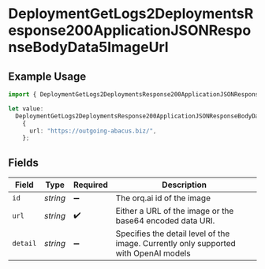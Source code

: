 # DeploymentGetLogs2DeploymentsResponse200ApplicationJSONResponseBodyData5ImageUrl

## Example Usage

```typescript
import { DeploymentGetLogs2DeploymentsResponse200ApplicationJSONResponseBodyData5ImageUrl } from "@orq-ai/node/models/operations";

let value:
  DeploymentGetLogs2DeploymentsResponse200ApplicationJSONResponseBodyData5ImageUrl =
    {
      url: "https://outgoing-abacus.biz/",
    };
```

## Fields

| Field                                                                                | Type                                                                                 | Required                                                                             | Description                                                                          |
| ------------------------------------------------------------------------------------ | ------------------------------------------------------------------------------------ | ------------------------------------------------------------------------------------ | ------------------------------------------------------------------------------------ |
| `id`                                                                                 | *string*                                                                             | :heavy_minus_sign:                                                                   | The orq.ai id of the image                                                           |
| `url`                                                                                | *string*                                                                             | :heavy_check_mark:                                                                   | Either a URL of the image or the base64 encoded data URI.                            |
| `detail`                                                                             | *string*                                                                             | :heavy_minus_sign:                                                                   | Specifies the detail level of the image. Currently only supported with OpenAI models |